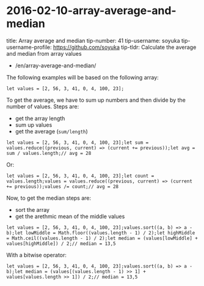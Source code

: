 # 2016-02-10-array-average-and-median

title: Array average and median tip-number: 41 tip-username: soyuka tip-username-profile: https://github.com/soyuka tip-tldr: Calculate the average and median from array values

- /en/array-average-and-median/

The following examples will be based on the following array:

```
let values = [2, 56, 3, 41, 0, 4, 100, 23];
```

To get the average, we have to sum up numbers and then divide by the number of values. Steps are:

- get the array length
- sum up values
- get the average (`sum/length`)

```
let values = [2, 56, 3, 41, 0, 4, 100, 23];let sum = values.reduce((previous, current) => (current += previous));let avg = sum / values.length;// avg = 28
```

Or:

```
let values = [2, 56, 3, 41, 0, 4, 100, 23];let count = values.length;values = values.reduce((previous, current) => (current += previous));values /= count;// avg = 28
```

Now, to get the median steps are:

- sort the array
- get the arethmic mean of the middle values

```
let values = [2, 56, 3, 41, 0, 4, 100, 23];values.sort((a, b) => a - b);let lowMiddle = Math.floor((values.length - 1) / 2);let highMiddle = Math.ceil((values.length - 1) / 2);let median = (values[lowMiddle] + values[highMiddle]) / 2;// median = 13,5
```

With a bitwise operator:

```
let values = [2, 56, 3, 41, 0, 4, 100, 23];values.sort((a, b) => a - b);let median = (values[(values.length - 1) >> 1] + values[values.length >> 1]) / 2;// median = 13,5
```